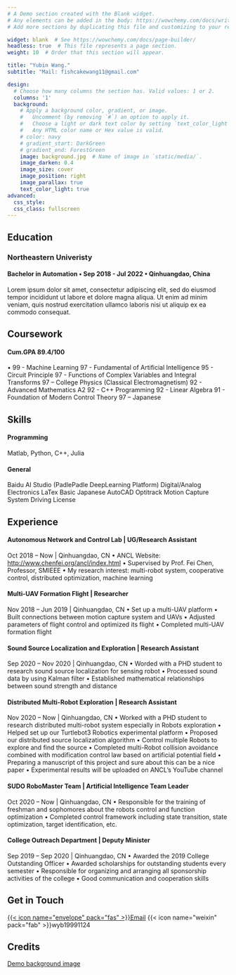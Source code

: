 ```yaml
---
# A Demo section created with the Blank widget.
# Any elements can be added in the body: https://wowchemy.com/docs/writing-markdown-latex/
# Add more sections by duplicating this file and customizing to your requirements.

widget: blank  # See https://wowchemy.com/docs/page-builder/
headless: true  # This file represents a page section.
weight: 10  # Order that this section will appear.

title: "Yubin Wang."
subtitle: "Mail: fishcakewang11@gmail.com"

design:
  # Choose how many columns the section has. Valid values: 1 or 2.
  columns: '1'
  background:
    # Apply a background color, gradient, or image.
    #   Uncomment (by removing `#`) an option to apply it.
    #   Choose a light or dark text color by setting `text_color_light`.
    #   Any HTML color name or Hex value is valid.
    # color: navy
    # gradient_start: DarkGreen
    # gradient_end: ForestGreen
    image: background.jpg  # Name of image in `static/media/`.
    image_darken: 0.4
    image_size: cover
    image_position: right
    image_parallax: true
    text_color_light: true
advanced:
  css_style:
  css_class: fullscreen
---
```


## Education

### Northeastern Univeristy
#### Bachelor in Automation • Sep 2018 - Jul 2022 • Qinhuangdao, China
Lorem ipsum dolor sit amet, consectetur adipiscing elit, sed do eiusmod tempor incididunt ut labore et dolore magna aliqua. Ut enim ad minim veniam, quis nostrud exercitation ullamco laboris nisi ut aliquip ex ea commodo consequat.

## Coursework
#### Cum.GPA 89.4/100
•	99 - Machine Learning
97 - Fundamental of Artificial Intelligence
95 - Circuit Principle
97 - Functions of Complex Variables and Integral Transforms
97 – College Physics (Classical Electromagnetism)
92 - Advanced Mathematics A2
92 - C++ Programming
92 - Linear Algebra
91 - Foundation of Modern Control Theory
97 – Japanese


## Skills
#### Programming

Matlab, Python, C++, Julia

#### General

Baidu AI Studio (PadlePadle DeepLearning Platform)
Digital/Analog Electronics
LaTex
Basic Japanese
AutoCAD
Optitrack Motion Capture System
Driving License


## Experience

#### Autonomous Network and Control Lab | UG/Research Assistant
Oct 2018 – Now | Qinhuangdao, CN
•	ANCL Website: http://www.chenfei.org/ancl/index.html
•	Supervised by Prof. Fei Chen, Professor, SMIEEE
•	My research interest: multi-robot system, cooperative control, distributed optimization, machine learning
#### Multi-UAV Formation Flight | Researcher
Nov 2018 – Jun 2019 | Qinhuangdao, CN
•	Set up a multi-UAV platform
•	Built connections between motion capture system and UAVs
•	Adjusted parameters of flight control and optimized its flight
•	Completed multi-UAV formation flight
#### Sound Source Localization and Exploration | Research Assistant
Sep 2020 – Nov 2020 | Qinhuangdao, CN
•	Worded with a PHD student to research sound source localization for sensing robot
•	Processed sound data by using Kalman filter
•	Established mathematical relationships between sound strength and distance
#### Distributed Multi-Robot Exploration | Research Assistant
Nov 2020 – Now | Qinhuangdao, CN
•	Worked with a PHD student to research distributed multi-robot system especially in Robots exploration
•	Helped set up our Turtlebot3 Robotics experimental platform
•	Proposed our distributed source localization algorithm
•	Control multiple Robots to explore and find the source
•	Completed multi-Robot collision avoidance combined with modification control law based on artificial potential field
•	Preparing a manuscript of this project and sure about this can be a nice paper
•	Experimental results will be uploaded on ANCL’s YouTube channel
#### SUDO RoboMaster Team | Artificial Intelligence Team Leader
Oct 2020 – Now | Qinhuangdao, CN
•	Responsible for the training of freshman and sophomores about the robots control and function optimization
•	Completed control framework including state transition, state optimization, target identification, etc.
#### College Outreach Department | Deputy Minister
Sep 2019 – Sep 2020 | Qinhuangdao, CN
•	Awarded the 2019 College Outstanding Officer
•	Awarded scholarships for outstanding students every semester
•	Responsible for organizing and arranging all sponsorship activities of the college
•	Good communication and cooperation skills


## Get in Touch

[{{< icon name="envelope" pack="fas" >}}Email](mailto:fishcakewang11@gmail.com)
{{< icon name="weixin" pack="fab" >}}wyb19991124  

## Credits

[Demo background image](https://unsplash.com/photos/9n-6CUnkbN0)
